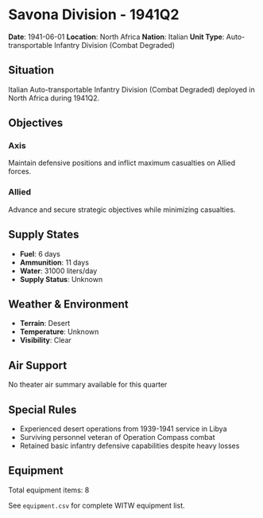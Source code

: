 # Savona Division - 1941Q2

**Date**: 1941-06-01
**Location**: North Africa
**Nation**: Italian
**Unit Type**: Auto-transportable Infantry Division (Combat Degraded)

## Situation

Italian Auto-transportable Infantry Division (Combat Degraded) deployed in North Africa during 1941Q2.

## Objectives

### Axis
Maintain defensive positions and inflict maximum casualties on Allied forces.

### Allied
Advance and secure strategic objectives while minimizing casualties.

## Supply States

- **Fuel**: 6 days
- **Ammunition**: 11 days
- **Water**: 31000 liters/day
- **Supply Status**: Unknown

## Weather & Environment

- **Terrain**: Desert
- **Temperature**: Unknown
- **Visibility**: Clear

## Air Support

No theater air summary available for this quarter

## Special Rules

- Experienced desert operations from 1939-1941 service in Libya
- Surviving personnel veteran of Operation Compass combat
- Retained basic infantry defensive capabilities despite heavy losses

## Equipment

Total equipment items: 8

See `equipment.csv` for complete WITW equipment list.
